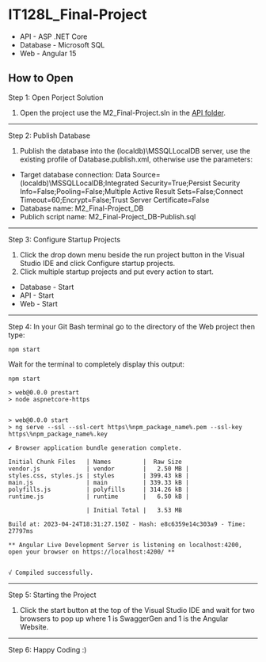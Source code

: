 # IT128L_Final-Project

* API - ASP .NET Core
* Database - Microsoft SQL
* Web - Angular 15

## How to Open

Step 1: Open Porject Solution

1. Open the project use the M2_Final-Project.sln in the [API folder](API).

-----

Step 2: Publish Database

1. Publish the database into the (localdb)\MSSQLLocalDB server, use the existing profile of Database.publish.xml, otherwise use the parameters:

* Target database connection: Data Source=(localdb)\MSSQLLocalDB;Integrated Security=True;Persist Security Info=False;Pooling=False;Multiple Active Result Sets=False;Connect Timeout=60;Encrypt=False;Trust Server Certificate=False
* Database name: M2_Final-Project_DB
* Publich script name: M2_Final-Project_DB-Publish.sql

-----

Step 3: Configure Startup Projects

1. Click the drop down menu beside the run project button in the Visual Studio IDE and click Configure startup projects. 
2. Click multiple startup projects and put every action to start.

* Database - Start
* API - Start
* Web - Start

-----

Step 4: In your Git Bash terminal go to the directory of the Web project then type:

``` Git Bash Terminal
npm start
```

Wait for the terminal to completely display this output:

``` Git Bash Terminal
npm start

> web@0.0.0 prestart
> node aspnetcore-https


> web@0.0.0 start
> ng serve --ssl --ssl-cert https\%npm_package_name%.pem --ssl-key https\%npm_package_name%.key

✔ Browser application bundle generation complete.

Initial Chunk Files   | Names         |  Raw Size
vendor.js             | vendor        |   2.50 MB |
styles.css, styles.js | styles        | 399.43 kB |
main.js               | main          | 339.33 kB |
polyfills.js          | polyfills     | 314.26 kB |
runtime.js            | runtime       |   6.50 kB |

                      | Initial Total |   3.53 MB

Build at: 2023-04-24T18:31:27.150Z - Hash: e8c6359e14c303a9 - Time: 27797ms

** Angular Live Development Server is listening on localhost:4200, open your browser on https://localhost:4200/ **


√ Compiled successfully.
```

-----

Step 5: Starting the Project

1. Click the start button at the top of the Visual Studio IDE and wait for two browsers to pop up where 1 is SwaggerGen and 1 is the Angular Website.

-----

Step 6: Happy Coding :)
